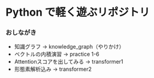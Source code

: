 # Python で軽く遊ぶリポジトリ

### おしながき
- 知識グラフ → knowledge_graph（やりかけ）
- ベクトルの内積演習 → practice 1-6
- Attentionスコアを出してみる → transformer1
- 形態素解析込み → transformer2